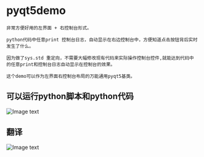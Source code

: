 # pyqt5demo

```
非常方便好用的左界面 + 右控制台形式。

python代码中任意print 控制台日志，自动显示在右边控制台中，方便知道点击按钮背后实时发生了什么。

因为做了sys.std 重定向，不需要大幅修改现有代码来实际操作控制台控件,就能达到代码中的任意print和控制台日志自动显示在控制台的效果。

这个demo可以作为左界面右控制台布局的万能通用pyqt5基类。

```

## 可以运行python脚本和python代码

![Image text](https://i.niupic.com/images/2020/07/28/8sML.png)


## 翻译

![Image text](http://www.kupan123.com/upload/1595908539x-1404755401.png)